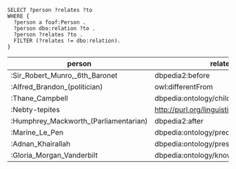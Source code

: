 ```
SELECT ?person ?relates ?to
WHERE {
  ?person a foaf:Person .
  ?person dbo:relation ?to .
  ?person ?relates ?to .
  FILTER (?relates != dbo:relation). 
}
```

|person                                  |relates                                    |to                                |
|----------------------------------------|-------------------------------------------|----------------------------------|
|:Sir_Robert_Munro,_6th_Baronet          |dbpedia2:before                            | :Sir_Robert_Munro,_5th_Baronet   |
|:Alfred_Brandon_(politician)            |owl:differentFrom                          | :Alfred_Brandon_(mayor)          |
|:Thane_Campbell                         |dbpedia:ontology/child                     | :Alex_Campbell_(politician)      |
|:Nebty-tepites                          |<http://purl.org/linguistics/gold/hypernym>| :Princess                        |
|:Humphrey_Mackworth_(Parliamentarian)   |dbpedia2:after                             | :Thomas_Mackworth                |
|:Marine_Le_Pen                          |dbpedia:ontology/predecessor               | :Jean-Marie_Le_Pen               |
|:Adnan_Khairallah                       |dbpedia:ontology/president                 | :Saddam_Hussein                  |
|:Gloria_Morgan_Vanderbilt               |dbpedia:ontology/knownFor                  | :Anderson_Cooper                 |
